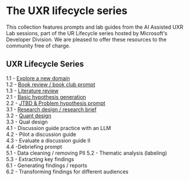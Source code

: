 #  The UXR lifecycle series 
This collection features prompts and lab guides from the AI Assisted UXR Lab sessions, part of the UR Lifecycle series hosted by Microsoft's Developer Division. We are pleased to offer these resources to the community free of charge.

## UXR Lifecycle Series 

1.1 - [Explore a new domain](https://github.com/gruxie/ai_lab_2025/tree/main/1.1_lit_review_book)  
1.2 - [Book review / book club prompt](https://github.com/gruxie/ai_lab_2025/tree/main/1.2_lit_review_article)  
1.3 - [Literature review](https://github.com/gruxie/ai_lab_2025/tree/main/1.3_anno_lit_review)  
2.1 - [Basic hypothesis generation](https://github.com/gruxie/ai_lab_2025/tree/main/2.1_hyp_gen)   
2.2 - [JTBD & Problem hypothesis prompt](https://github.com/gruxie/ai_lab_2025/tree/main/2.2_jtbd_hyp_gen)  
3.1 - [Research design / research brief](https://github.com/gruxie/ai_lab_2025/tree/main/3.1_researchApproach)  
3.2 - [Quant design](https://github.com/gruxie/ai_lab_2025/tree/main/3.2_quant)  
3.3 - Qual design  
4.1 - Discussion guide practice with an LLM  
4.2 - Pilot a discussion guide  
4.3 - Evaluate a discussion guide II  
4.4 -Debriefing prompt  
5.1 - Data cleaning / removing PII
5.2 - Thematic analysis (labeling)  
5.3 - Extracting key findings   
6.1 - Generating findings / reports    
6.2 - Transforming findings for different audiences  
